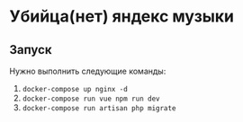 # Убийца(нет) яндекс музыки

## Запуск

Нужно выполнить следующие команды:

1. `docker-compose up nginx -d`
2. `docker-compose run vue npm run dev`
3. `docker-compose run artisan php migrate`
